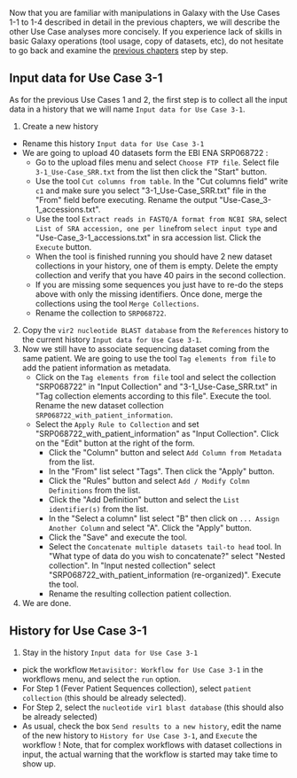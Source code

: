 Now that you are familiar with manipulations in Galaxy with the Use Cases 1-1 to 1-4 described in detail in the previous chapters, we will describe the other Use Case analyses more concisely. If you experience lack of skills in basic Galaxy operations (tool usage, copy of datasets, etc), do not hesitate to go back and examine the [previous chapters](use_cases_input_data) step by step.


## Input data for Use Case 3-1

As for the previous Use Cases 1 and 2, the first step is to collect all the input data in a history that we will name `Input data for Use Case 3-1`.

1. Create a new history
- Rename this history `Input data for Use Case 3-1`
- We are going to upload 40 datasets form the EBI ENA SRP068722 :
    - Go to the upload files menu and select `Choose FTP file`. Select file `3-1_Use-Case_SRR.txt` from the list then click the "Start" button.
    - Use the tool `Cut columns from table`. In the "Cut columns field" write `c1` and make sure you select "3-1_Use-Case_SRR.txt" file in the "From" field before executing. Rename the output "Use-Case_3-1_accessions.txt".
    - Use the tool `Extract reads in FASTQ/A format from NCBI SRA`, select `List of SRA accession, one per line`from `select input type` and "Use-Case_3-1_accessions.txt" in sra accession list. Click the `Execute` button.
    - When the tool is finished running you should have 2 new dataset collections in your history, one of them is empty. Delete the empty collection and verify that you have 40 pairs in the second collection.
    - If you are missing some sequences you just have to re-do the steps above with only the missing identifiers. Once done, merge the collections using the tool `Merge Collections`.
    - Rename the collection to `SRP068722`.
2. Copy the `vir2 nucleotide BLAST database` from the `References` history to the current history `Input data for Use Case 3-1`.
3. Now we still have to associate sequencing dataset coming from the same patient. We are going to use the tool `Tag elements from file` to add the patient information as metadata.
    - Click on the `Tag elements from file` tool and select the collection "SRP068722" in "Input Collection" and "3-1_Use-Case_SRR.txt" in "Tag collection elements according to this file". Execute the tool. Rename the new dataset collection `SRP068722_with_patient_information`.
    - Select the `Apply Rule to Collection` and set "SRP068722_with_patient_information" as "Input Collection". Click on the "Edit" button at the right of the form.
        - Click the "Column" button and select `Add Column from Metadata` from the list.
        - In the "From" list select "Tags". Then click the "Apply" button.
        - Click the "Rules" button and select `Add / Modify Colmn Definitions` from the list.
        - Click the "Add Definition" button and select the `List identifier(s)` from the list.
        - In the "Select a column" list select "B" then click on `... Assign Another Column` and select "A". Click the "Apply" button.
        - Click the "Save" and execute the tool.
        - Select the `Concatenate multiple datasets tail-to head` tool. In "What type of data do you wish to concatenate?" select "Nested collection". In "Input nested collection" select "SRP068722_with_patient_information (re-organized)". Execute the tool.
        - Rename the resulting collection patient collection.
4. We are done.

## History for Use Case 3-1
1. Stay in the history `Input data for Use Case 3-1`
- pick the workflow `Metavisitor: Workflow for Use Case 3-1` in the workflows menu, and select the `run` option.
- For Step 1 (Fever Patient Sequences collection), select `patient collection` (this should be already selected).
- For Step 2, select the `nucleotide vir1 blast database` (this should also be already selected)
- As usual, check the box `Send results to a new history`, edit the name of the new history to `History for Use Case 3-1`, and `Execute` the workflow ! Note, that for complex workflows with dataset collections in input, the actual warning that the workflow is started may take time to show up.
